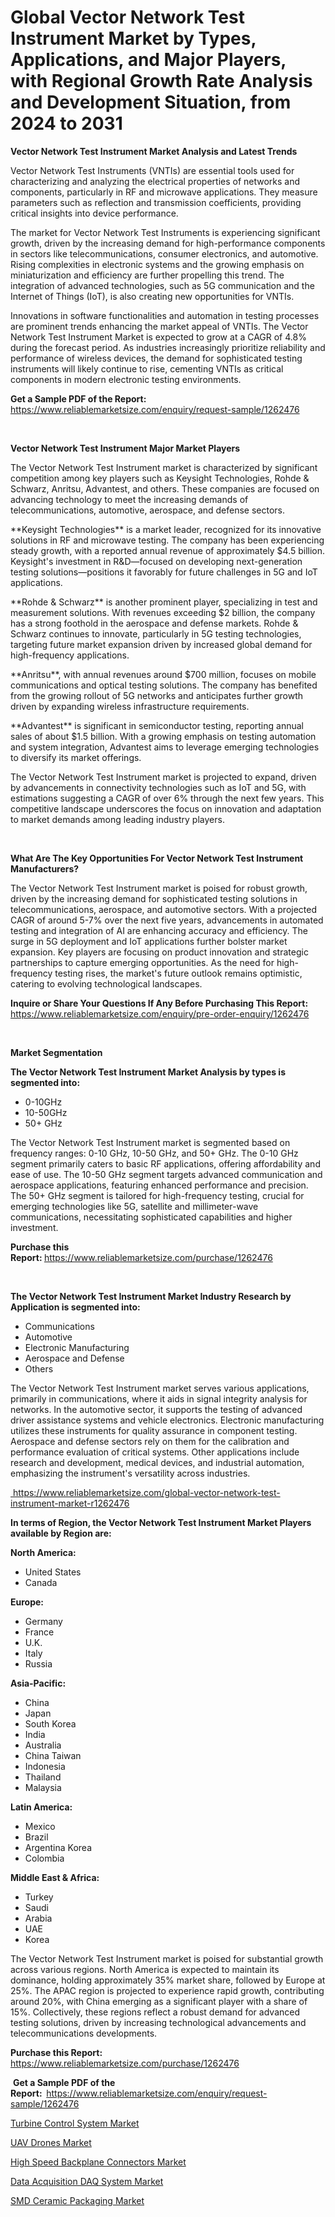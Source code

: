 <p><h1>Global Vector Network Test Instrument Market by Types, Applications, and Major Players, with Regional Growth Rate Analysis and Development Situation, from 2024 to 2031</h1></p><p><strong>Vector Network Test Instrument Market Analysis and Latest Trends</strong></p>
<p><p>Vector Network Test Instruments (VNTIs) are essential tools used for characterizing and analyzing the electrical properties of networks and components, particularly in RF and microwave applications. They measure parameters such as reflection and transmission coefficients, providing critical insights into device performance.</p><p>The market for Vector Network Test Instruments is experiencing significant growth, driven by the increasing demand for high-performance components in sectors like telecommunications, consumer electronics, and automotive. Rising complexities in electronic systems and the growing emphasis on miniaturization and efficiency are further propelling this trend. The integration of advanced technologies, such as 5G communication and the Internet of Things (IoT), is also creating new opportunities for VNTIs.</p><p>Innovations in software functionalities and automation in testing processes are prominent trends enhancing the market appeal of VNTIs. The Vector Network Test Instrument Market is expected to grow at a CAGR of 4.8% during the forecast period. As industries increasingly prioritize reliability and performance of wireless devices, the demand for sophisticated testing instruments will likely continue to rise, cementing VNTIs as critical components in modern electronic testing environments.</p></p>
<p><strong>Get a Sample PDF of the Report:&nbsp;</strong> <a href="https://www.reliablemarketsize.com/enquiry/request-sample/1262476?utm_campaign=1169&utm_medium=2&utm_source=Github&utm_content=ia&utm_term=29092024&utm_id=vector-network-test-instrument">https://www.reliablemarketsize.com/enquiry/request-sample/1262476</a></p>
<p>&nbsp;</p>
<p><strong>Vector Network Test Instrument Major Market Players</strong></p>
<p><p>The Vector Network Test Instrument market is characterized by significant competition among key players such as Keysight Technologies, Rohde & Schwarz, Anritsu, Advantest, and others. These companies are focused on advancing technology to meet the increasing demands of telecommunications, automotive, aerospace, and defense sectors.</p><p>**Keysight Technologies** is a market leader, recognized for its innovative solutions in RF and microwave testing. The company has been experiencing steady growth, with a reported annual revenue of approximately $4.5 billion. Keysight's investment in R&D—focused on developing next-generation testing solutions—positions it favorably for future challenges in 5G and IoT applications.</p><p>**Rohde & Schwarz** is another prominent player, specializing in test and measurement solutions. With revenues exceeding $2 billion, the company has a strong foothold in the aerospace and defense markets. Rohde & Schwarz continues to innovate, particularly in 5G testing technologies, targeting future market expansion driven by increased global demand for high-frequency applications.</p><p>**Anritsu**, with annual revenues around $700 million, focuses on mobile communications and optical testing solutions. The company has benefited from the growing rollout of 5G networks and anticipates further growth driven by expanding wireless infrastructure requirements.</p><p>**Advantest** is significant in semiconductor testing, reporting annual sales of about $1.5 billion. With a growing emphasis on testing automation and system integration, Advantest aims to leverage emerging technologies to diversify its market offerings.</p><p>The Vector Network Test Instrument market is projected to expand, driven by advancements in connectivity technologies such as IoT and 5G, with estimations suggesting a CAGR of over 6% through the next few years. This competitive landscape underscores the focus on innovation and adaptation to market demands among leading industry players.</p></p>
<p>&nbsp;</p>
<p><strong>What Are The Key Opportunities For Vector Network Test Instrument Manufacturers?</strong></p>
<p><p>The Vector Network Test Instrument market is poised for robust growth, driven by the increasing demand for sophisticated testing solutions in telecommunications, aerospace, and automotive sectors. With a projected CAGR of around 5-7% over the next five years, advancements in automated testing and integration of AI are enhancing accuracy and efficiency. The surge in 5G deployment and IoT applications further bolster market expansion. Key players are focusing on product innovation and strategic partnerships to capture emerging opportunities. As the need for high-frequency testing rises, the market's future outlook remains optimistic, catering to evolving technological landscapes.</p></p>
<p><strong>Inquire or Share Your Questions If Any Before Purchasing This Report:</strong> <a href="https://www.reliablemarketsize.com/enquiry/pre-order-enquiry/1262476?utm_campaign=1169&utm_medium=2&utm_source=Github&utm_content=ia&utm_term=29092024&utm_id=vector-network-test-instrument">https://www.reliablemarketsize.com/enquiry/pre-order-enquiry/1262476</a></p>
<p>&nbsp;</p>
<p><strong>Market Segmentation</strong></p>
<p><strong>The Vector Network Test Instrument Market Analysis by types is segmented into:</strong></p>
<p><ul><li>0-10GHz</li><li>10-50GHz</li><li>50+ GHz</li></ul></p>
<p><p>The Vector Network Test Instrument market is segmented based on frequency ranges: 0-10 GHz, 10-50 GHz, and 50+ GHz. The 0-10 GHz segment primarily caters to basic RF applications, offering affordability and ease of use. The 10-50 GHz segment targets advanced communication and aerospace applications, featuring enhanced performance and precision. The 50+ GHz segment is tailored for high-frequency testing, crucial for emerging technologies like 5G, satellite and millimeter-wave communications, necessitating sophisticated capabilities and higher investment.</p></p>
<p><strong>Purchase this Report:&nbsp;</strong><a href="https://www.reliablemarketsize.com/purchase/1262476?utm_campaign=1169&utm_medium=2&utm_source=Github&utm_content=ia&utm_term=29092024&utm_id=vector-network-test-instrument">https://www.reliablemarketsize.com/purchase/1262476</a></p>
<p>&nbsp;</p>
<p><strong>The Vector Network Test Instrument Market Industry Research by Application is segmented into:</strong></p>
<p><ul><li>Communications</li><li>Automotive</li><li>Electronic Manufacturing</li><li>Aerospace and Defense</li><li>Others</li></ul></p>
<p><p>The Vector Network Test Instrument market serves various applications, primarily in communications, where it aids in signal integrity analysis for networks. In the automotive sector, it supports the testing of advanced driver assistance systems and vehicle electronics. Electronic manufacturing utilizes these instruments for quality assurance in component testing. Aerospace and defense sectors rely on them for the calibration and performance evaluation of critical systems. Other applications include research and development, medical devices, and industrial automation, emphasizing the instrument's versatility across industries.</p></p>
<p><a href="https://www.reliablemarketsize.com/global-vector-network-test-instrument-market-r1262476?utm_campaign=1169&utm_medium=2&utm_source=Github&utm_content=ia&utm_term=29092024&utm_id=vector-network-test-instrument">&nbsp;https://www.reliablemarketsize.com/global-vector-network-test-instrument-market-r1262476</a></p>
<p><strong>In terms of Region, the Vector Network Test Instrument Market Players available by Region are:</strong></p>
<p>
    <p> <strong> North America: </strong>
        <ul>
            <li>United States</li>
            <li>Canada</li>
        </ul>
        </p> 
    <p> <strong> Europe: </strong>
        <ul>
            <li>Germany</li>
            <li>France</li>
            <li>U.K.</li>
            <li>Italy</li>
            <li>Russia</li>
        </ul>
        </p> 
    <p> <strong> Asia-Pacific: </strong>
        <ul>
            <li>China</li>
            <li>Japan</li>
            <li>South Korea</li>
            <li>India</li>
            <li>Australia</li>
            <li>China Taiwan</li>
            <li>Indonesia</li>
            <li>Thailand</li>
            <li>Malaysia</li>
        </ul>
        </p> 
    <p> <strong> Latin America: </strong>
        <ul>
            <li>Mexico</li>
            <li>Brazil</li>
            <li>Argentina Korea</li>
            <li>Colombia</li>
        </ul>
        </p> 
    <p> <strong> Middle East & Africa: </strong>
        <ul>
            <li>Turkey</li>
            <li>Saudi</li>
            <li>Arabia</li>
            <li>UAE</li>
            <li>Korea</li>
        </ul>
    </p>
    </p>
<p><p>The Vector Network Test Instrument market is poised for substantial growth across various regions. North America is expected to maintain its dominance, holding approximately 35% market share, followed by Europe at 25%. The APAC region is projected to experience rapid growth, contributing around 20%, with China emerging as a significant player with a share of 15%. Collectively, these regions reflect a robust demand for advanced testing solutions, driven by increasing technological advancements and telecommunications developments.</p></p>
<p><strong>Purchase this Report: </strong><a href="https://www.reliablemarketsize.com/purchase/1262476?utm_campaign=1169&utm_medium=2&utm_source=Github&utm_content=ia&utm_term=29092024&utm_id=vector-network-test-instrument">https://www.reliablemarketsize.com/purchase/1262476</a></p>
<p>&nbsp;<strong>Get a Sample PDF of the Report:&nbsp;&nbsp;</strong><a href="https://www.reliablemarketsize.com/enquiry/request-sample/1262476?utm_campaign=1169&utm_medium=2&utm_source=Github&utm_content=ia&utm_term=29092024&utm_id=vector-network-test-instrument">https://www.reliablemarketsize.com/enquiry/request-sample/1262476</a></p>
<p><strong></strong></p>
<p><p><a href="https://www.linkedin.com/pulse/global-turbine-control-system-industry-analysis-share-m4elf?utm_campaign=1169&utm_medium=2&utm_source=Github&utm_content=ia&utm_term=29092024&utm_id=vector-network-test-instrument">Turbine Control System Market</a></p><p><a href="https://www.linkedin.com/pulse/uav-drones-market-overview-global-trends-future-prospects-from-jcxye?utm_campaign=1169&utm_medium=2&utm_source=Github&utm_content=ia&utm_term=29092024&utm_id=vector-network-test-instrument">UAV Drones Market</a></p><p><a href="https://issuu.com/reportprime-2/docs/high-speed-backplane-connectors-mar_38fb9dc8534641?utm_campaign=1169&utm_medium=2&utm_source=Github&utm_content=ia&utm_term=29092024&utm_id=vector-network-test-instrument">High Speed Backplane Connectors Market</a></p><p><a href="https://issuu.com/reportprime-2/docs/data-acquisition-daq-system-market-_21af5d78d9d2b8?utm_campaign=1169&utm_medium=2&utm_source=Github&utm_content=ia&utm_term=29092024&utm_id=vector-network-test-instrument">Data Acquisition DAQ System Market</a></p><p><a href="https://github.com/pizolina/Market-Research-Report-List-6/blob/main/smd-ceramic-packaging-market.md?utm_campaign=1169&utm_medium=2&utm_source=Github&utm_content=ia&utm_term=29092024&utm_id=vector-network-test-instrument">SMD Ceramic Packaging Market</a></p></p>